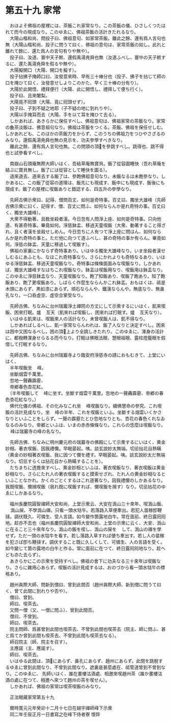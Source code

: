 # 第五十九 家常
　おほよそ佛祖の屋裡には、茶飯これ家常なり。この茶飯の儀、ひさしくつたはれて而今の現成なり。このゆゑに、佛祖茶飯の活計きたれるなり。  
　大陽山楷和尚、問投子曰、佛祖意句、如家常茶飯。離此之餘、還有爲人言句也無（大陽山楷和尚、投子に問うて曰く、佛祖の意句は、家常茶飯の如し。此れと離れて餘に、還た爲人の言句有りや無や）。  
　投子曰、汝道、寰中天子敕、還假禹湯尭舜也無（汝道ふべし、寰中の天子敕するに、還た禹湯尭舜を假るや無や）。  
　大陽擬開口（大陽、開口を擬す）。  
　投子拈拂子掩師口曰、汝發意來時、早有三十棒分也（投子、拂子を拈じて師の口を掩ひて曰く、汝發意せしよりこのかた、早く三十棒の分有り）。  
　大陽於此開悟、禮拜便行（大陽、此に開悟し、禮拜して便ち行く）。  
　投子曰、且來闍梨。  
　大陽竟不囘頭（大陽、竟に囘頭せず）。  
　投子曰、子到不疑之地耶（子不疑の地に到れりや）。  
　大陽以手掩耳而去（大陽、手を以て耳を掩ひて去る）。  
　しかあれば、あきらかに保任すべし、佛祖意句は、佛祖家常の茶飯なり。家常の麁茶淡飯は、佛意祖句なり。佛祖は茶飯をつくる。茶飯、佛祖を保任せしむ。しかあれども、このほかの茶飯力をからず、このうちの佛祖力をつひやさざるのみなり。還假禹湯尭舜也無の見示を、功夫參學すべきなり。  
　離此之餘、還有爲人言句也無。この問頭の頂𩕳を參跳すべし。跳得也、跳不得也と試參看すべし。  
  
　南嶽山石頭庵無際大師いはく、吾結草庵無寶貝。飯了從容圖睡快（吾れ草庵を結ぶに寶貝無し。飯了には從容として睡快を圖る）。  
　道來道去、道來去する飯了は、參飽󠄁佛祖意句なり。未飯なるは未飽󠄁參なり。しかあるに、この飯了從容の道理は、飯先にも現成す、飯中にも現成す、飯後にも現成す。飯了の屋裡に喫飯ありと錯認する、四五升の參學なり。  
  
　先師古佛示衆曰、記得、僧問百丈、如何是奇特事。百丈曰、獨坐大雄峰（先師古佛示衆に曰く、記得す、僧、百丈に問ふ、如何ならんか是れ奇特の事。百丈曰く、獨坐大雄峰）。  
　大衆不得動著、且敎坐殺者漢。今日忽有人問淨上座、如何是奇特事。只向他道、有甚奇特事。畢竟如何。淨慈鉢盂、移過天童喫飯（大衆、動著すること得ざれ、且く者漢を坐殺せしめん。今日忽ちに人有つて淨上座に問はん、如何ならんか是れ奇特の事と。ただ他に向つて道ふべし、甚の奇特の事か有らん。畢竟如何。淨慈の鉢盂、天童に移過して喫飯す）。  
　佛祖の家裏にかならず奇特事あり。いはゆる獨坐大雄峰なり。いま坐殺者漢せしむるにあふとも、なほこれ奇特事なり。さらにかれよりも奇特なるあり、いはゆる淨慈鉢盂、移過天童喫飯なり。奇特事は條條面面みな喫飯なり。しかあれば、獨坐大雄峰すなはちこれ喫飯なり。鉢盂は喫飯用なり、喫飯用は鉢盂なり。このゆゑに淨慈鉢盂なり、天童喫飯なり。飽󠄁了知飯あり、喫飯了飽󠄁あり。知了飽󠄁飯あり、飽󠄁了更喫飯あり。しばらく作麼生ならんかこれ鉢盂。おもはくは、祗是木頭にあらず、黒如漆にあらず。頑石ならんや、鐵漢ならんや。無底なり、無鼻孔なり。一口呑虛空、虛空合掌受なり。  
  
　先師古佛、ちなみに台州瑞巖淨土禪院の方丈にして示衆するにいはく、飢來喫飯、困來打眠。爐<img width="16" height="16" src="_cI9ubTD.png" border="0">亙天（飢來れば喫飯し、困來れば打眠す。爐<img width="16" height="16" src="_cI9ubTD.png" border="0">亙天なり）。  
　いはゆる飢來は、喫飯來人の活計なり。未曾喫飯人は、飢不得なり。  
　しかあればしるべし、飢一家常ならんわれは、飯了人なりと決定すべし。困來は困中又困なるべし。困の頂𩕳上より全跳しきたれり。このゆゑに、渾身の活計に、都撥轉渾身せらるる而今なり。打眠は佛眼法眼、慧眼祖眼、露柱燈籠眼を假借して打眠するなり。  
  
　先師古佛、ちなみに台州瑞巖寺より臨安府淨慈寺の請におもむきて、上堂にいはく、  
　半年喫飯坐<img width="16" height="16" src="_cQ8xbO4.png" border="0">峰。  
　坐斷烟雲千萬里。  
　忽地一聲轟霹靂、  
　帝鄕春色杏花紅。  
　（半年喫飯して<img width="16" height="16" src="_cQ8xbO4.png" border="0">峰に坐す。坐斷す烟雲千萬里。忽地の一聲轟霹靂、帝鄕の春色杏花紅なり。）  
　佛代化儀の佛祖、その化みなこれ坐<img width="16" height="16" src="_cQ8xbO4.png" border="0">峰喫飯なり。續佛慧命の參究、これ喫飯の活計見成なり。坐<img width="16" height="16" src="_cQ8xbO4.png" border="0">峰の半年、これを喫飯といふ。坐斷する烟雲いくかさなりといふことをしらず。一聲の霹靂たとひ忽地なりとも、杏花の春色くれなゐなるのみなり。帝鄕といふは、いまの赤赤條條なり。これらの恁麼は喫飯なり。<img width="16" height="16" src="_cQ8xbO4.png" border="0">峰は瑞巖寺の峰の名なり。  
  
　先師古佛、ちなみに明州慶元府の瑞巖寺の佛殿にして示衆するにいはく、黄金妙相、著衣喫飯、因我禮儞。早眠晏起。咦。談玄說妙太無端。切忌拈花自熱瞞（黄金の妙相著衣喫飯、我に因つて儞を禮す。早眠晏起。咦。談玄說妙太だ無端なり。切忌すらくは拈花自から熱瞞することを）。  
　たちまちに透擔來すべし、黄金妙相といふは、著衣喫飯なり、著衣喫飯は黄金妙相なり。さらにたれ人の著衣喫飯すると摸索せざれ、たれ人の黄金妙相なるといふことなかれ。かくのごとくするはこれ道著なり。因我禮儞のしかあるなり。我既喫飯、儞揖喫飯（我れ既に喫飯すれば、儞喫飯を揖す）なり。切忌拈花のゆゑにしかあるなり。  
  
　福州長慶院圓智禪師大安和尚、上堂示衆云、大安在潙山三十來年、喫潙山飯、<img width="16" height="16" src="_cml5pJF.png" border="0">潙山屎、不學潙山禪。只看一頭水牯牛。若落路入草便牽出。若犯人苗稼卽鞭撻。調伏既久、可憐生、受人言語。如今變作箇露地白牛。常在面前、終日露囘囘地。趁亦不去也（福州長慶院圓智禪師大安和尚、上堂の示衆に云く、大安、潙山に在ること三十來年なり。潙山の飯を喫し、潙山の屎を<img width="16" height="16" src="_cml5pJF.png" border="0">して、潙山の禪を學せず。ただ一頭の水牯牛を看す。若し落路入草すれば便ち牽出す。若し人の苗稼を犯さば卽ち鞭撻す。調伏すること既に久しくして、可憐生、人の言語を受く。如今變じて箇の露地の白牛と作る。常に面前に在つて、終日露囘囘地なり。趁へども亦た去らず）。  
　あきらかにこの示衆を受持すべし。佛祖の會下に功夫なる三十來年は喫飯なり。さらに雜用心あらず。喫飯の活計見成するは、おのづから看一頭水牯牛の標格あり。  
  
　趙州眞際大師、問新到僧曰、曾到此間否（趙州眞際大師、新到僧に問うて曰く、曾て此間に到れりや否や）。  
　僧曰、曾到。  
　師曰、喫茶去。  
　又問一僧（又、一僧に問ふ）、曾到此間否。  
　僧曰、不曾到。  
　師曰、喫茶去。  
　院主問師、爲甚曾到此間也喫茶去、不曾到此間也喫茶去（院主、師に問ふ、甚と爲てか曾到此間も喫茶去、不曾到此間も喫茶去なる）。  
　師召院主（師、院主を召す）。  
　主應諾（主、應諾す）。  
　師曰、喫茶去。  
　いはゆる此間は、頂𩕳にあらず、鼻孔にあらず、趙州にあらず。此間を跳脫するゆゑに曾到此間なり、不曾到此間なり。遮裏是甚麼處在、祗管道曾到不曾到なり。このゆゑに、 先師いはく、誰在畫樓沽酒處、相邀來喫趙州茶（誰か畫樓沽酒の處に在つて、相邀へ來つて趙州の茶を喫せん）。  
　しかあれば、佛祖の家常は喫茶喫飯のみなり。  
  
　正法眼藏家常第五十九  
  
　爾時寬元元年癸卯十二月十七日在越宇禪師峰下示衆  
　同二年壬辰正月一日書寫之在峰下侍者寮 懷弉